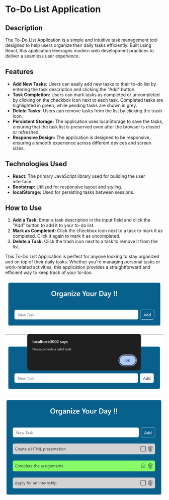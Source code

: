 # To-Do List Application

## Description

The To-Do List Application is a simple and intuitive task management tool designed to help users organize their daily tasks efficiently. Built using React, this application leverages modern web development practices to deliver a seamless user experience.

## Features

- **Add New Tasks:** Users can easily add new tasks to their to-do list by entering the task description and clicking the "Add" button.
- **Task Completion:** Users can mark tasks as completed or uncompleted by clicking on the checkbox icon next to each task. Completed tasks are highlighted in green, while pending tasks are shown in grey.
- **Delete Tasks:** Users can remove tasks from the list by clicking the trash icon.
- **Persistent Storage:** The application uses localStorage to save the tasks, ensuring that the task list is preserved even after the browser is closed or refreshed.
- **Responsive Design:** The application is designed to be responsive, ensuring a smooth experience across different devices and screen sizes.

## Technologies Used

- **React:** The primary JavaScript library used for building the user interface.
- **Bootstrap:** Utilized for responsive layout and styling.
- **localStorage:** Used for persisting tasks between sessions.

## How to Use

1. **Add a Task:** Enter a task description in the input field and click the "Add" button to add it to your to-do list.
2. **Mark as Completed:** Click the checkbox icon next to a task to mark it as completed. Click it again to mark it as uncompleted.
3. **Delete a Task:** Click the trash icon next to a task to remove it from the list.

This To-Do List Application is perfect for anyone looking to stay organized and on top of their daily tasks. Whether you're managing personal tasks or work-related activities, this application provides a straightforward and efficient way to keep track of your to-dos.

![Preface](images/Preface.png)

![Invalid](images/invalid.png)

![Task List](images/task_list.png)
